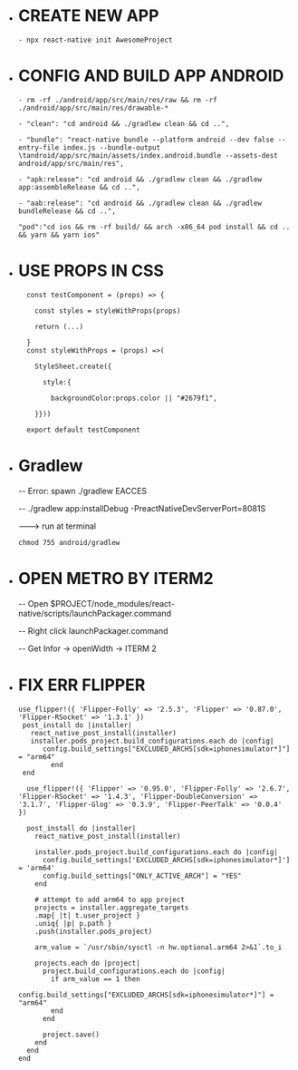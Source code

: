 - # CREATE NEW APP
  ```
  - npx react-native init AwesomeProject
  ```
- # CONFIG AND BUILD APP ANDROID
  ```
  - rm -rf ./android/app/src/main/res/raw && rm -rf ./android/app/src/main/res/drawable-*

  - "clean": "cd android && ./gradlew clean && cd ..",

  - "bundle": "react-native bundle --platform android --dev false --entry-file index.js --bundle-output \tandroid/app/src/main/assets/index.android.bundle --assets-dest android/app/src/main/res",

  - "apk:release": "cd android && ./gradlew clean && ./gradlew app:assembleRelease && cd ..",

  - "aab:release": "cd android && ./gradlew clean && ./gradlew bundleRelease && cd ..",

  "pod":"cd ios && rm -rf build/ && arch -x86_64 pod install && cd .. && yarn && yarn ios"

  ```
- # USE PROPS IN CSS

  ```
    const testComponent = (props) => {

      const styles = styleWithProps(props)

      return (...)

    }
    const styleWithProps = (props) =>(

      StyleSheet.create({

        style:{

          backgroundColor:props.color || "#2679f1",

      }}))

    export default testComponent
  ```

- # Gradlew

  -- Error: spawn ./gradlew EACCES

  -- ./gradlew app:installDebug -PreactNativeDevServerPort=8081S

  ---> run at terminal

  ```
  chmod 755 android/gradlew
  ```
- # OPEN METRO BY ITERM2

  -- Open $PROJECT/node_modules/react-native/scripts/launchPackager.command

  -- Right click launchPackager.command

  -- Get Infor -> openWidth -> ITERM 2
- # FIX ERR FLIPPER
  ```
  use_flipper!({ 'Flipper-Folly' => '2.5.3', 'Flipper' => '0.87.0', 'Flipper-RSocket' => '1.3.1' })
   post_install do |installer|
     react_native_post_install(installer)
     installer.pods_project.build_configurations.each do |config|
        config.build_settings["EXCLUDED_ARCHS[sdk=iphonesimulator*]"] = "arm64"
          end
   end
  ```

  ```
    use_flipper!({ 'Flipper' => '0.95.0', 'Flipper-Folly' => '2.6.7', 'Flipper-RSocket' => '1.4.3', 'Flipper-DoubleConversion' => '3.1.7', 'Flipper-Glog' => '0.3.9', 'Flipper-PeerTalk' => '0.0.4' })

    post_install do |installer|
      react_native_post_install(installer)

      installer.pods_project.build_configurations.each do |config|
        config.build_settings['EXCLUDED_ARCHS[sdk=iphonesimulator*]'] = 'arm64'
        config.build_settings["ONLY_ACTIVE_ARCH"] = "YES"
      end

      # attempt to add arm64 to app project
      projects = installer.aggregate_targets
      .map{ |t| t.user_project }
      .uniq{ |p| p.path }
      .push(installer.pods_project)

      arm_value = `/usr/sbin/sysctl -n hw.optional.arm64 2>&1`.to_i

      projects.each do |project|
        project.build_configurations.each do |config|
          if arm_value == 1 then
            config.build_settings["EXCLUDED_ARCHS[sdk=iphonesimulator*]"] = "arm64"
          end
        end

        project.save()
      end
    end
  end
  ```

